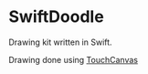 # SwiftDoodle
Drawing kit written in Swift.

Drawing done using [TouchCanvas](https://developer.apple.com/library/content/samplecode/TouchCanvas/Introduction/Intro.html#//apple_ref/doc/uid/TP40016561-Intro-DontLinkElementID_2)

